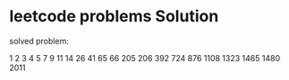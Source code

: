 # leetcode problems Solution

solved problem:

   1    2    3    4    5    7    9   11   14   26
  41   65   66  205  206  392  724  876 1108 1323
1465 1480 2011
